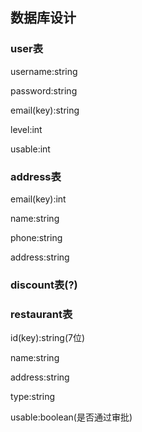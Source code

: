 ## 数据库设计

### user表

username:string

password:string

email(key):string

level:int

usable:int


### address表

email(key):int

name:string

phone:string

address:string



### discount表(?)


### restaurant表

id(key):string(7位)

name:string

address:string

type:string

usable:boolean(是否通过审批)









